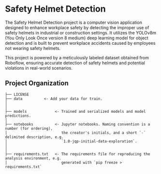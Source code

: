 Safety Helmet Detection
==============================

The Safety Helmet Detection project is a computer vision application designed to enhance workplace safety by detecting the improper use of safety helmets in industrial or construction settings. It utilizes the YOLOv8m (You Only Look Once version 8 medium) deep learning model for object detection and is built to prevent workplace accidents caused by employees not wearing safety helmets.

This project is powered by a meticulously labeled dataset obtained from Roboflow, ensuring accurate detection of safety helmets and potential violations in real-world scenarios.

Project Organization
------------

    ├── LICENSE
    ├── data          <- Add your data for train.
    │   
    │
    ├── models             <- Trained and serialized models and model predictions.
    │
    ├── notebooks          <- Jupyter notebooks. Naming convention is a number (for ordering),
    │                         the creator's initials, and a short `-` delimited description, e.g.
    │                         `1.0-jqp-initial-data-exploration`.
    │
    │
    ├── requirements.txt   <- The requirements file for reproducing the analysis environment, e.g.
    │                         generated with `pip freeze > requirements.txt`
